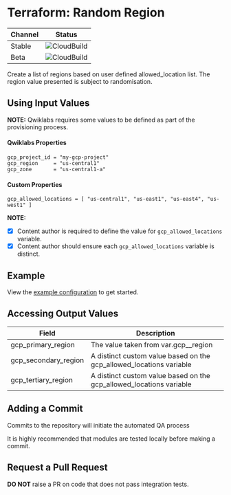 # Terraform: Random Region 

| Channel | Status |
|---------|--------|
| Stable  | ![CloudBuild]() |
| Beta    | ![CloudBuild]() |

Create a list of regions based on user defined allowed_location list.
The region value presented is subject to randomisation.

## Using Input Values 

__NOTE:__ Qwiklabs requires some values to be defined as part of the provisioning process. 

#### Qwiklabs Properties
```
gcp_project_id = "my-gcp-project"
gcp_region     = "us-central1"
gcp_zone       = "us-central1-a"
```

#### Custom Properties
```
gcp_allowed_locations = [ "us-central1", "us-east1", "us-east4", "us-west1" ] 
```
__NOTE:__
- [x] Content author is required to define the value for `gcp_allowed_locations` variable.  
- [x] Content author should ensure each `gcp_allowed_locations` variable is distinct.  

## Example

View the [example configuration](https://github.com/CloudVLab/terraform-lab-foundation/tree/main/solutions/random_region/example) to get started.

## Accessing Output Values 

| Field | Description |
|-------|-------------|
| gcp_primary_region | The value taken from var.gcp__region |
| gcp_secondary_region | A distinct custom value based on the gcp_allowed_locations variable |
| gcp_tertiary_region | A distinct custom value based on the gcp_allowed_locations variable |

## Adding a Commit 

Commits to the repository will initiate the automated QA process

It is highly recommended that modules are tested locally before making a commit.

## Request a Pull Request

__DO NOT__ raise a PR on code that does not pass integration tests.
